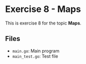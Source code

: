 # Exercise 8 - Maps

This is exercise 8 for the topic **Maps**.

## Files
- `main.go`: Main program
- `main_test.go`: Test file

